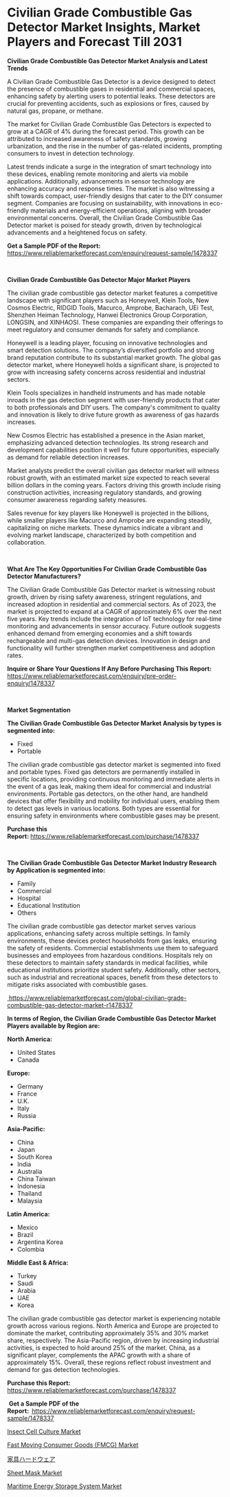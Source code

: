 <p><h1>Civilian Grade Combustible Gas Detector Market Insights, Market Players and Forecast Till 2031</h1></p><p><strong>Civilian Grade Combustible Gas Detector Market Analysis and Latest Trends</strong></p>
<p><p>A Civilian Grade Combustible Gas Detector is a device designed to detect the presence of combustible gases in residential and commercial spaces, enhancing safety by alerting users to potential leaks. These detectors are crucial for preventing accidents, such as explosions or fires, caused by natural gas, propane, or methane. </p><p>The market for Civilian Grade Combustible Gas Detectors is expected to grow at a CAGR of 4% during the forecast period. This growth can be attributed to increased awareness of safety standards, growing urbanization, and the rise in the number of gas-related incidents, prompting consumers to invest in detection technology. </p><p>Latest trends indicate a surge in the integration of smart technology into these devices, enabling remote monitoring and alerts via mobile applications. Additionally, advancements in sensor technology are enhancing accuracy and response times. The market is also witnessing a shift towards compact, user-friendly designs that cater to the DIY consumer segment. Companies are focusing on sustainability, with innovations in eco-friendly materials and energy-efficient operations, aligning with broader environmental concerns. Overall, the Civilian Grade Combustible Gas Detector market is poised for steady growth, driven by technological advancements and a heightened focus on safety.</p></p>
<p><strong>Get a Sample PDF of the Report:&nbsp;</strong> <a href="https://www.reliablemarketforecast.com/enquiry/request-sample/1478337?utm_campaign=1125&utm_medium=2&utm_source=Github&utm_content=ia&utm_term=28092024&utm_id=civilian-grade-combustible-gas-detector">https://www.reliablemarketforecast.com/enquiry/request-sample/1478337</a></p>
<p>&nbsp;</p>
<p><strong>Civilian Grade Combustible Gas Detector Major Market Players</strong></p>
<p><p>The civilian grade combustible gas detector market features a competitive landscape with significant players such as Honeywell, Klein Tools, New Cosmos Electric, RIDGID Tools, Macurco, Amprobe, Bacharach, UEi Test, Shenzhen Heiman Technology, Hanwei Electronics Group Corporation, LONGSIN, and XINHAOSI. These companies are expanding their offerings to meet regulatory and consumer demands for safety and compliance.</p><p>Honeywell is a leading player, focusing on innovative technologies and smart detection solutions. The company’s diversified portfolio and strong brand reputation contribute to its substantial market growth. The global gas detector market, where Honeywell holds a significant share, is projected to grow with increasing safety concerns across residential and industrial sectors.</p><p>Klein Tools specializes in handheld instruments and has made notable inroads in the gas detection segment with user-friendly products that cater to both professionals and DIY users. The company's commitment to quality and innovation is likely to drive future growth as awareness of gas hazards increases.</p><p>New Cosmos Electric has established a presence in the Asian market, emphasizing advanced detection technologies. Its strong research and development capabilities position it well for future opportunities, especially as demand for reliable detection increases.</p><p>Market analysts predict the overall civilian gas detector market will witness robust growth, with an estimated market size expected to reach several billion dollars in the coming years. Factors driving this growth include rising construction activities, increasing regulatory standards, and growing consumer awareness regarding safety measures.</p><p>Sales revenue for key players like Honeywell is projected in the billions, while smaller players like Macurco and Amprobe are expanding steadily, capitalizing on niche markets. These dynamics indicate a vibrant and evolving market landscape, characterized by both competition and collaboration.</p></p>
<p>&nbsp;</p>
<p><strong>What Are The Key Opportunities For Civilian Grade Combustible Gas Detector Manufacturers?</strong></p>
<p><p>The Civilian Grade Combustible Gas Detector market is witnessing robust growth, driven by rising safety awareness, stringent regulations, and increased adoption in residential and commercial sectors. As of 2023, the market is projected to expand at a CAGR of approximately 6% over the next five years. Key trends include the integration of IoT technology for real-time monitoring and advancements in sensor accuracy. Future outlook suggests enhanced demand from emerging economies and a shift towards rechargeable and multi-gas detection devices. Innovation in design and functionality will further strengthen market competitiveness and adoption rates.</p></p>
<p><strong>Inquire or Share Your Questions If Any Before Purchasing This Report:</strong> <a href="https://www.reliablemarketforecast.com/enquiry/pre-order-enquiry/1478337?utm_campaign=1125&utm_medium=2&utm_source=Github&utm_content=ia&utm_term=28092024&utm_id=civilian-grade-combustible-gas-detector">https://www.reliablemarketforecast.com/enquiry/pre-order-enquiry/1478337</a></p>
<p>&nbsp;</p>
<p><strong>Market Segmentation</strong></p>
<p><strong>The Civilian Grade Combustible Gas Detector Market Analysis by types is segmented into:</strong></p>
<p><ul><li>Fixed</li><li>Portable</li></ul></p>
<p><p>The civilian grade combustible gas detector market is segmented into fixed and portable types. Fixed gas detectors are permanently installed in specific locations, providing continuous monitoring and immediate alerts in the event of a gas leak, making them ideal for commercial and industrial environments. Portable gas detectors, on the other hand, are handheld devices that offer flexibility and mobility for individual users, enabling them to detect gas levels in various locations. Both types are essential for ensuring safety in environments where combustible gases may be present.</p></p>
<p><strong>Purchase this Report:&nbsp;</strong><a href="https://www.reliablemarketforecast.com/purchase/1478337?utm_campaign=1125&utm_medium=2&utm_source=Github&utm_content=ia&utm_term=28092024&utm_id=civilian-grade-combustible-gas-detector">https://www.reliablemarketforecast.com/purchase/1478337</a></p>
<p>&nbsp;</p>
<p><strong>The Civilian Grade Combustible Gas Detector Market Industry Research by Application is segmented into:</strong></p>
<p><ul><li>Family</li><li>Commercial</li><li>Hospital</li><li>Educational Institution</li><li>Others</li></ul></p>
<p><p>The civilian grade combustible gas detector market serves various applications, enhancing safety across multiple settings. In family environments, these devices protect households from gas leaks, ensuring the safety of residents. Commercial establishments use them to safeguard businesses and employees from hazardous conditions. Hospitals rely on these detectors to maintain safety standards in medical facilities, while educational institutions prioritize student safety. Additionally, other sectors, such as industrial and recreational spaces, benefit from these detectors to mitigate risks associated with combustible gases.</p></p>
<p><a href="https://www.reliablemarketforecast.com/global-civilian-grade-combustible-gas-detector-market-r1478337?utm_campaign=1125&utm_medium=2&utm_source=Github&utm_content=ia&utm_term=28092024&utm_id=civilian-grade-combustible-gas-detector">&nbsp;https://www.reliablemarketforecast.com/global-civilian-grade-combustible-gas-detector-market-r1478337</a></p>
<p><strong>In terms of Region, the Civilian Grade Combustible Gas Detector Market Players available by Region are:</strong></p>
<p>
    <p> <strong> North America: </strong>
        <ul>
            <li>United States</li>
            <li>Canada</li>
        </ul>
        </p> 
    <p> <strong> Europe: </strong>
        <ul>
            <li>Germany</li>
            <li>France</li>
            <li>U.K.</li>
            <li>Italy</li>
            <li>Russia</li>
        </ul>
        </p> 
    <p> <strong> Asia-Pacific: </strong>
        <ul>
            <li>China</li>
            <li>Japan</li>
            <li>South Korea</li>
            <li>India</li>
            <li>Australia</li>
            <li>China Taiwan</li>
            <li>Indonesia</li>
            <li>Thailand</li>
            <li>Malaysia</li>
        </ul>
        </p> 
    <p> <strong> Latin America: </strong>
        <ul>
            <li>Mexico</li>
            <li>Brazil</li>
            <li>Argentina Korea</li>
            <li>Colombia</li>
        </ul>
        </p> 
    <p> <strong> Middle East & Africa: </strong>
        <ul>
            <li>Turkey</li>
            <li>Saudi</li>
            <li>Arabia</li>
            <li>UAE</li>
            <li>Korea</li>
        </ul>
    </p>
    </p>
<p><p>The civilian grade combustible gas detector market is experiencing notable growth across various regions. North America and Europe are projected to dominate the market, contributing approximately 35% and 30% market share, respectively. The Asia-Pacific region, driven by increasing industrial activities, is expected to hold around 25% of the market. China, as a significant player, complements the APAC growth with a share of approximately 15%. Overall, these regions reflect robust investment and demand for gas detection technologies.</p></p>
<p><strong>Purchase this Report: </strong><a href="https://www.reliablemarketforecast.com/purchase/1478337?utm_campaign=1125&utm_medium=2&utm_source=Github&utm_content=ia&utm_term=28092024&utm_id=civilian-grade-combustible-gas-detector">https://www.reliablemarketforecast.com/purchase/1478337</a></p>
<p>&nbsp;<strong>Get a Sample PDF of the Report:&nbsp;&nbsp;</strong><a href="https://www.reliablemarketforecast.com/enquiry/request-sample/1478337?utm_campaign=1125&utm_medium=2&utm_source=Github&utm_content=ia&utm_term=28092024&utm_id=civilian-grade-combustible-gas-detector">https://www.reliablemarketforecast.com/enquiry/request-sample/1478337</a></p>
<p><strong></strong></p>
<p><p><a href="https://www.linkedin.com/pulse/insect-cell-culture-market-global-regional-analysis-2024-5paxf?utm_campaign=1125&utm_medium=2&utm_source=Github&utm_content=ia&utm_term=28092024&utm_id=civilian-grade-combustible-gas-detector">Insect Cell Culture Market</a></p><p><a href="https://issuu.com/reportprime-2/docs/fast-moving-consumer-goods-fmcg-mar_5b7a7ed2afd1ca?utm_campaign=1125&utm_medium=2&utm_source=Github&utm_content=ia&utm_term=28092024&utm_id=civilian-grade-combustible-gas-detector">Fast Moving Consumer Goods (FMCG) Market</a></p><p><a href="https://github.com/mohamedbakry57/Market-Research-Report-List-6/blob/main/416346815697.md?utm_campaign=1125&utm_medium=2&utm_source=Github&utm_content=ia&utm_term=28092024&utm_id=civilian-grade-combustible-gas-detector">家具ハードウェア</a></p><p><a href="https://issuu.com/reportprime-2/docs/sheet-mask-market-size-2030.pptx_0204222fa90e6f?utm_campaign=1125&utm_medium=2&utm_source=Github&utm_content=ia&utm_term=28092024&utm_id=civilian-grade-combustible-gas-detector">Sheet Mask Market</a></p><p><a href="https://github.com/vimar16th/Market-Research-Report-List-6/blob/main/maritime-energy-storage-system-market.md?utm_campaign=1125&utm_medium=2&utm_source=Github&utm_content=ia&utm_term=28092024&utm_id=civilian-grade-combustible-gas-detector">Maritime Energy Storage System Market</a></p></p>